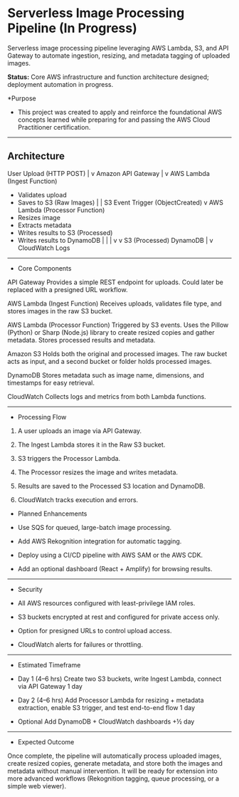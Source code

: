 # Serverless Image Processing Pipeline (In Progress)
Serverless image processing pipeline leveraging AWS Lambda, S3, and API Gateway to automate ingestion, resizing, and metadata tagging of uploaded images.

**Status:** Core AWS infrastructure and function architecture designed; deployment automation in progress.

*Purpose 

- This project was created to apply and reinforce the foundational AWS concepts learned while preparing for and passing the AWS Cloud Practitioner certification.

-----------------------

## Architecture

User Upload (HTTP POST)
|
v
Amazon API Gateway
|
v
AWS Lambda (Ingest Function)
- Validates upload
- Saves to S3 (Raw Images)
|
| S3 Event Trigger (ObjectCreated)
v
AWS Lambda (Processor Function)
- Resizes image
- Extracts metadata
- Writes results to S3 (Processed)
- Writes results to DynamoDB
|
| |
v v
S3 (Processed) DynamoDB
|
v
CloudWatch Logs

------------------------
* Core Components

API Gateway
Provides a simple REST endpoint for uploads. Could later be replaced with a presigned URL workflow.

AWS Lambda (Ingest Function)
Receives uploads, validates file type, and stores images in the raw S3 bucket.

AWS Lambda (Processor Function)
Triggered by S3 events. Uses the Pillow (Python) or Sharp (Node.js) library to create resized copies and gather metadata. Stores processed results and metadata.

Amazon S3
Holds both the original and processed images. The raw bucket acts as input, and a second bucket or folder holds processed images.

DynamoDB
Stores metadata such as image name, dimensions, and timestamps for easy retrieval.

CloudWatch
Collects logs and metrics from both Lambda functions.

------------------------

* Processing Flow

1. A user uploads an image via API Gateway.

2. The Ingest Lambda stores it in the Raw S3 bucket.

3. S3 triggers the Processor Lambda.

4. The Processor resizes the image and writes metadata.

5. Results are saved to the Processed S3 location and DynamoDB.

6. CloudWatch tracks execution and errors.

* Planned Enhancements

- Use SQS for queued, large-batch image processing.

- Add AWS Rekognition integration for automatic tagging.

- Deploy using a CI/CD pipeline with AWS SAM or the AWS CDK.

- Add an optional dashboard (React + Amplify) for browsing results.

---------------------------------

* Security

- All AWS resources configured with least-privilege IAM roles.

- S3 buckets encrypted at rest and configured for private access only.

- Option for presigned URLs to control upload access.

- CloudWatch alerts for failures or throttling.

----------------------------------

* Estimated Timeframe

- Day 1 (4–6 hrs)	Create two S3 buckets, write Ingest Lambda, connect via API Gateway	1 day

- Day 2 (4–6 hrs)	Add Processor Lambda for resizing + metadata extraction, enable S3 trigger, and test end-to-end flow	1 day

- Optional	Add DynamoDB + CloudWatch dashboards	+½ day

-----------------------------------

* Expected Outcome

Once complete, the pipeline will automatically process uploaded images, create resized copies, generate metadata, and store both the images and metadata without manual intervention. It will be ready for extension into more advanced workflows (Rekognition tagging, queue processing, or a simple web viewer).
